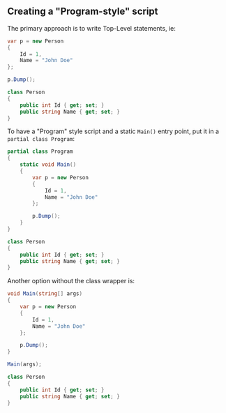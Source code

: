 ## Creating a "Program-style" script

The primary approach is to write Top-Level statements, ie:

```csharp
var p = new Person
{
    Id = 1,
    Name = "John Doe"
};

p.Dump();

class Person
{
    public int Id { get; set; }
    public string Name { get; set; }
}
```

To have a "Program" style script and a static `Main()` entry point, put it in a `partial class Program`:

```csharp
partial class Program
{
    static void Main()
    {
        var p = new Person
        {
            Id = 1,
            Name = "John Doe"
        };

        p.Dump();
    }
}

class Person
{
    public int Id { get; set; }
    public string Name { get; set; }
}
```

Another option without the class wrapper is:

```csharp
void Main(string[] args)
{
    var p = new Person
    {
        Id = 1,
        Name = "John Doe"
    };

    p.Dump();
}

Main(args);

class Person
{
    public int Id { get; set; }
    public string Name { get; set; }
}
```
